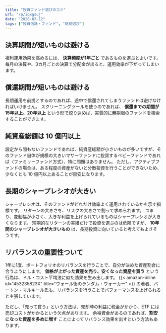 ```yaml
---
title: "投資ファンド選びのコツ"
url: "/p/iqxgsuj"
date: "2020-02-12"
tags: ["投資信託・ファンド", "銘柄選び"]
---
```


決算期間が短いものは避ける
----

複利運用効果を高めるには、 **決算頻度が1年ごと** であるものを選ぶとよいです。
毎月の決算や、3カ月ごとの決算で分配金が出ると、運用効率が下がってしまいます。

償還期間が短いものは避ける
----

長期運用を前提とするのであれば、途中で償還されてしまうファンドは避けなければいけません。
スクリーニングツールを使うのであれば、 **償還までの期間が15年以上、20年以上** という形で絞り込めば、実質的に無期限のファンドを検索することができます。

純資産総額は 10 億円以上
----

設定から間もないファンドであれば、純資産総額が小さいものが多いですが、そのファンド自体が規模の大きいマザーファンドに投資するベビーファンドであれば（ファミリーファンド方式）、特に問題はありません。
ただし、アクティブファンドの場合は、ある程度の資産がないと分散投資を行うことができないため、少なくとも 10 億円以上あることが目安になります。

長期のシャープレシオが大きい
----

シャープレシオは、そのファンドがどれだけ効率よく運用されているかを示す指標です。
リターンの大きさを、リスクの大きさで割って求められます。
つまり、変動幅が小さく、大きな利益を上げられているものはシャープレシオが大きくなります。
短期的なリターンの実績だけで投資を選ぶのは危険ですが、 **10年間のシャープレシオが大きいもの** は、長期投資に向いていると考えてもよさそうです。

リバランスの重要性ついて
----

1年に1度、ポートフォリオのリバランスを行うことで、自分が決めた資産割合に合うようにします。
**価格が上がった資産を売り、安くなった資産を買う** という行為は、ドル・コスト平均法に似た効果を生み出します。
{{< amazon-inline id="453235823X" title="ウォール街のランダム・ウォーカー" >}} の著者、バートン・マルキール氏も、リバランスを行うことでパフォーマンスを上げられると主張しています。

ただし、「売って買う」という方法は、売却時の利益に税金がかかり、ETF には売却コストがかかるという欠点があります。
余裕資金があるのであれば、**割安になった資産を多めに増す** ことによってリバランス効果を出すという方法もあります。

